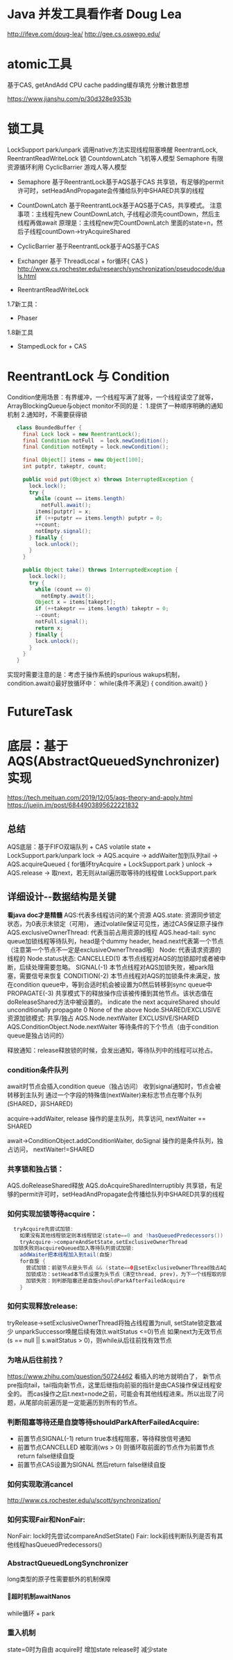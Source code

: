 # Java 并发工具看作者 Doug Lea
http://ifeve.com/doug-lea/
http://gee.cs.oswego.edu/


# atomic工具
基于CAS, getAndAdd
CPU cache padding缓存填充
分散计数思想

https://www.jianshu.com/p/30d328e9353b

# 锁工具
LockSupport park/unpark 调用native方法实现线程阻塞唤醒
ReentrantLock, ReentrantReadWriteLock 锁
CountdownLatch 飞机等人模型
Semaphore 有限资源循环利用
CyclicBarrier 游戏人等人模型

- Semaphore
基于ReentrantLock基于AQS基于CAS
共享锁，有足够的permit许可时，setHeadAndPropagate会传播给队列中SHARED共享的线程


- CountDownLatch
基于ReentrantLock基于AQS基于CAS，共享模式。
注意事项：主线程先new CountDownLatch, 子线程必须先countDown，然后主线程再做await
原理是：主线程new完CountDownLatch 里面的state=n，然后子线程countDown->tryAcquireShared

- CyclicBarrier
基于ReentrantLock基于AQS基于CAS

- Exchanger
基于 ThreadLocal + for循环{ CAS }
http://www.cs.rochester.edu/research/synchronization/pseudocode/duals.html

- ReentrantReadWriteLock

1.7新工具：
- Phaser

1.8新工具
- StampedLock
for + CAS

# ReentrantLock 与 Condition
Condition使用场景：有界缓冲，一个线程写满了就等，一个线程读空了就等，ArrayBlockingQueue与object monitor不同的是：
1.提供了一种顺序明确的通知机制
2.通知时，不需要获得锁

```java
   class BoundedBuffer {
     final Lock lock = new ReentrantLock();
     final Condition notFull  = lock.newCondition(); 
     final Condition notEmpty = lock.newCondition(); 
  
     final Object[] items = new Object[100];
     int putptr, takeptr, count;
  
     public void put(Object x) throws InterruptedException {
       lock.lock();
       try {
         while (count == items.length)
           notFull.await();
         items[putptr] = x;
         if (++putptr == items.length) putptr = 0;
         ++count;
         notEmpty.signal();
       } finally {
         lock.unlock();
       }
     }
  
     public Object take() throws InterruptedException {
       lock.lock();
       try {
         while (count == 0)
           notEmpty.await();
         Object x = items[takeptr];
         if (++takeptr == items.length) takeptr = 0;
         --count;
         notFull.signal();
         return x;
       } finally {
         lock.unlock();
       }
     }
   }
```
实现时需要注意的是：考虑于操作系统的spurious wakups机制，condition.await()最好放循环中：
while(条件不满足) {
    condition.await()
}

# FutureTask


# 底层：基于AQS(AbstractQueuedSynchronizer)实现
https://tech.meituan.com/2019/12/05/aqs-theory-and-apply.html
https://juejin.im/post/6844903895622221832



## 总结
AQS底层：基于FIFO双端队列 + CAS volatile state + LockSupport.park/unpark
lock -> AQS.acquire -> addWaiter加到队列tail -> AQS.acquireQueued { for循环tryAcquire + LockSupport.park }
unlock -> AQS.release -> 取next，若无则从tail遍历取等待的线程做 LockSupport.park

## 详细设计--数据结构是关键
**看java doc才是精髓**
AQS:代表多线程访问的某个资源
AQS.state: 资源同步锁定状态，为0表示未锁定（可用)， 通过volatile保证可见性，通过CAS保证原子操作
AQS.exclusiveOwnerThread: 代表当前占用资源的线程
AQS.head-tail: sync queue加锁线程等待队列，head是个dummy header, head.next代表第一个节点（注意第一个节点不一定是exclusiveOwnerThread哦）
Node: 代表请求资源的线程的
Node.status状态: 
  CANCELLED(1) 本节点线程对AQS的加锁超时或者被中断，后续处理需要忽略。
  SIGNAL(-1) 本节点线程对AQS加锁失败，被park阻塞，需要信号来恢复
  CONDITION(-2) 本节点线程对AQS的加锁条件未满足，放在condition queue中，等到合适时机会被设置为0然后转移到sync queue中
  PROPAGATE(-3) 共享模式下的释放操作应该被传播到其他节点。该状态值在doReleaseShared方法中被设置的。
            indicate the next acquireShared should unconditionally propagate
  0 None of the above
Node.SHARED/EXCLUSIVE 资源加锁模式: 共享/独占
AQS.Node.nextWaiter EXCLUSIVE/SHARED 
AQS.ConditionObject.Node.nextWaiter 等待条件的下个节点（由于condition queue是独占访问的）

释放通知：release释放锁的时候，会发出通知，等待队列中的线程可以抢占。

### condition条件队列
await时节点会插入condition queue（独占访问）
收到signal通知时，节点会被转移到主队列
通过一个字段的特殊值(nextWaiter)来标志节点在哪个队列(SHARED，非SHARED)

acquire->addWaiter, release 操作的是主队列，共享访问, nextWaiter == SHARED

await->ConditionObject.addConditionWaiter, doSignal 操作的是条件队列，独占访问， nextWaiter!=SHARED

### 共享锁和独占锁： 
AQS.doReleaseShared释放
AQS.doAcquireSharedInterruptibly
共享锁，有足够的permit许可时，setHeadAndPropagate会传播给队列中SHARED共享的线程

### 如何实现加锁等待acquire：
```java
  tryAcquire先尝试加锁: 
    如果没有其他线程锁定则本线程锁定(state==0 and !hasQueuedPredecessors()) 
    tryAcquire->compareAndSetState,setExclusiveOwnerThread
  加锁失败则acquireQueued加入等待队列尝试加锁: 
    addWaiter把本线程加入到tail(自旋)
    for自旋 { 
      尝试加锁：前驱节点是头节点 && (state==0且setExclusiveOwnerThread独占AQS成功 or 已经独占了AQS了)
      加锁成功：setHead本节点设置为头节点（清空thread, prev)，为下一个线程取的锁恢复了第一个条件(当前线程.prev为头节点)，返回中断标志.
      加锁失败：则判断阻塞还是自旋shouldParkAfterFailedAcquire
    }
```
### 如何实现释放release:
  tryRelease->setExclusiveOwnerThread将独占线程置为null, setState锁定数减少
  unparkSuccessor唤醒后续有效(t.waitStatus <=0)节点
    如果next为无效节点(s == null || s.waitStatus > 0)，则while从后往前找有效节点

### 为啥从后往前找？ 
https://www.zhihu.com/question/50724462
    看插入的地方就明白了，
    新节点pre指向tail，tail指向新节点，这里后继指向前驱的指针是由CAS操作保证线程安全的。
    而cas操作之后t.next=node之前，可能会有其他线程进来。所以出现了问题，从尾部向前遍历是一定能遍历到所有的节点。

### 判断阻塞等待还是自旋等待shouldParkAfterFailedAcquire:
- 前置节点SIGNAL(-1) return true本线程阻塞，等待释放信号通知
- 前置节点CANCELLED 被取消(ws > 0) 则循环取前面的节点作为前置节点 return false继续自旋
- 前置节点CAS设置为SIGNAL 然后return false继续自旋

### 如何实现取消cancel
http://www.cs.rochester.edu/u/scott/synchronization/

### 如何实现Fair和NonFair: 
NonFair: lock时先尝试compareAndSetState()
Fair: lock前线判断队列是否有其他线程hasQueuedPredecessors()
 

###  AbstractQueuedLongSynchronizer
long类型的原子性需要额外的机制保障

#### 超时机制awaitNanos
while循环 + park

###  重入机制
state=0时为自由
acquire时 增加state
release时 减少state




